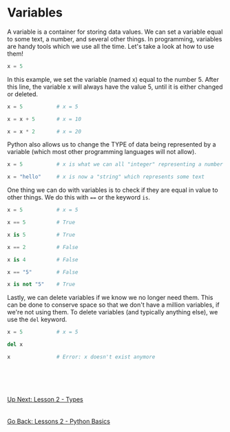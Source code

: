 # Variables
A variable is a container for storing data values. We can set a variable equal to some text, a
number, and several other things. In programming, variables are handy tools which we use all
the time. Let's take a look at how to use them!

```python
x = 5
```
In this example, we set the variable (named x) equal to the number 5. After this line, the
variable x will always have the value 5, until it is either changed or deleted.

```python
x = 5           # x = 5

x = x + 5       # x = 10

x = x * 2       # x = 20
```

Python also allows us to change the TYPE of data being represented by a variable (which most
other programming languages will not allow). 
```python
x = 5           # x is what we can all "integer" representing a number

x = "hello"     # x is now a "string" which represents some text
```

One thing we can do with variables is to check if they are equal in value to other things. We
do this with `==` or the keyword `is`.
```python
x = 5           # x = 5

x == 5          # True

x is 5          # True

x == 2          # False

x is 4          # False

x == "5"        # False

x is not "5"    # True
```

Lastly, we can delete variables if we know we no longer need them. This can be done to conserve
space so that we don't have a million variables, if we're not using them. To delete variables
(and typically anything else), we use the `del` keyword.

```python
x = 5           # x = 5

del x

x               # Error: x doesn't exist anymore
```
\
\
\
\
[Up Next: Lesson 2 - Types](types.md)
\
\
\
[Go Back: Lessons 2 - Python Basics](README.md)
